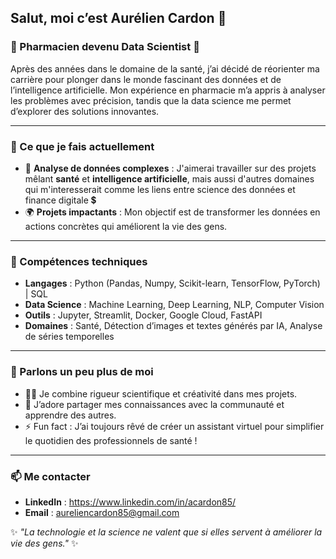 ## Salut, moi c’est Aurélien Cardon 👋

### 💊 Pharmacien devenu Data Scientist 🌟  
Après des années dans le domaine de la santé, j’ai décidé de réorienter ma carrière pour plonger dans le monde fascinant des données et de l’intelligence artificielle. Mon expérience en pharmacie m’a appris à analyser les problèmes avec précision, tandis que la data science me permet d’explorer des solutions innovantes.

---

### 🚀 Ce que je fais actuellement  
- 🔬 **Analyse de données complexes** : J'aimerai travailler sur des projets mêlant **santé** et **intelligence artificielle**, mais aussi d'autres domaines qui m'interesserait comme les liens entre science des données et finance digitale 💲  
- 🌍 **Projets impactants** : Mon objectif est de transformer les données en actions concrètes qui améliorent la vie des gens.

---

### 🔧 Compétences techniques  
- **Langages** : Python (Pandas, Numpy, Scikit-learn, TensorFlow, PyTorch) | SQL  
- **Data Science** : Machine Learning, Deep Learning, NLP, Computer Vision  
- **Outils** : Jupyter, Streamlit, Docker, Google Cloud, FastAPI  
- **Domaines** : Santé, Détection d’images et textes générés par IA, Analyse de séries temporelles

---

### 💬 Parlons un peu plus de moi  
- 👩‍🔬 Je combine rigueur scientifique et créativité dans mes projets.  
- 🌱 J’adore partager mes connaissances avec la communauté et apprendre des autres.
- ⚡ Fun fact : J’ai toujours rêvé de créer un assistant virtuel pour simplifier le quotidien des professionnels de santé !  

---

### 📫 Me contacter  
- **LinkedIn** : https://www.linkedin.com/in/acardon85/
- **Email** : aureliencardon85@gmail.com

✨ _"La technologie et la science ne valent que si elles servent à améliorer la vie des gens."_ ✨
